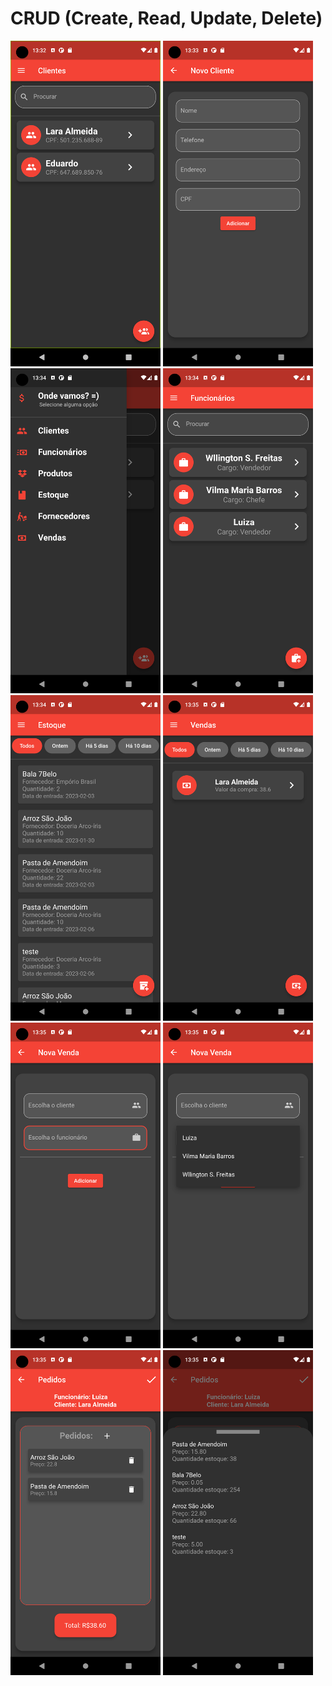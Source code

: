 # CRUD (Create, Read, Update, Delete)

<img src="assets/img/1.png" width="240">
<img src="assets/img/2.png" width="240">
<img src="assets/img/3.png" width="240">
<img src="assets/img/4.png" width="240">
<img src="assets/img/5.png" width="240">
<img src="assets/img/6.png" width="240">
<img src="assets/img/7.png" width="240">
<img src="assets/img/8.png" width="240">
<img src="assets/img/9.png" width="240">
<img src="assets/img/10.png" width="240">

